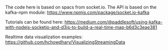 The code here is based on spacs from  socket.io.  The API is based on the kafka-npm module:  https://www.npmjs.com/package/socket.io-kafka

Tutorials can be found here:  https://medium.com/@paddlesoft/using-kafka-with-nodejs-socketio-and-d3js-to-build-a-real-time-map-b6d3c3eae381

Realtime data visualization examples:  https://github.com/hchowdhary/VisualizingStreamingData


